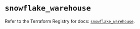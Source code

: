 # `snowflake_warehouse`

Refer to the Terraform Registry for docs: [`snowflake_warehouse`](https://registry.terraform.io/providers/snowflake-labs/snowflake/0.86.0/docs/resources/warehouse).
